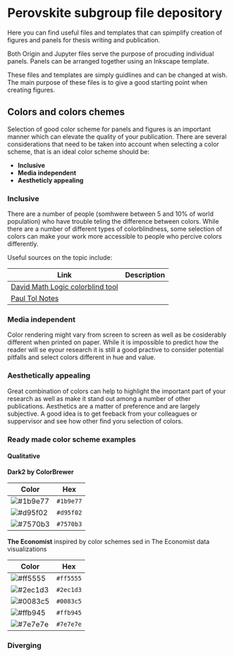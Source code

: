 # Perovskite subgroup file depository

Here you can find useful files and templates that can spimplify creation of figures and panels for thesis writing and publication. 

Both Origin and Jupyter files serve the purpose of procuding individual panels. Panels can be arranged together using an Inkscape template. 

These files and templates are simply guidlines and can be changed at wish. The main purpose of these files is to give a good starting point when creating figures. 

## Colors and colors chemes 

Selection of good color scheme for panels and figures is an important manner which can elevate the quality of your publication. There are several considerations that need to be taken into account when selecting a color scheme, that is an ideal color scheme should be: 
* **Inclusive** 
* **Media independent** 
* **Aestheticly appealing**  

### Inclusive 

There are a number of people (somhwere between 5 and 10% of world population) who have trouble teling the difference between colors. While there are a number of different types of colorblindness, some selection of colors can make your work more accessible to people who percive colors differently. 

Useful sources on the topic include:

| Link  | Description |
| ------------- | ------------- |
| [David Math Logic colorblind tool](https://davidmathlogic.com/colorblind/)  |    |
| [Paul Tol Notes](https://personal.sron.nl/~pault/)  |    |


### Media independent 

Color rendering might vary from screen to screen as well as be cosiderably different when printed on paper. While it is impossible to predict how the reader will se eyour research it is still a good practive to consider potential pitfalls and select colors different in hue and value. 

### Aesthetically appealing

Great combination of colors can help to highlight the important part of your research as well as make it stand out among a number of other publications. Aesthetics are a matter of preference and are largely subjective. A good idea is to get feeback from your colleagues or suppervisor and see how other find yoru selection of colors. 

### Ready made color scheme examples

#### Qualitative

**Dark2 by ColorBrewer**

| Color                                                            | Hex       | 
| ---------------------------------------------------------------- | --------- |
| ![#1b9e77](https://via.placeholder.com/25/1b9e77/000000?text=+)  | `#1b9e77` |
| ![#d95f02](https://via.placeholder.com/25/d95f02/000000?text=+)  | `#d95f02` |
| ![#7570b3](https://via.placeholder.com/25/7570b3/000000?text=+)  | `#7570b3` |

**The Economist** inspired by color schemes sed in The Economist data visualizations

| Color                                                            | Hex       | 
| ---------------------------------------------------------------- | --------- |
| ![#ff5555](https://via.placeholder.com/25/ff5555/000000?text=+)  | `#ff5555` |
| ![#2ec1d3](https://via.placeholder.com/25/2ec1d3/000000?text=+)  | `#2ec1d3` |
| ![#0083c5](https://via.placeholder.com/25/0083c5/000000?text=+)  | `#0083c5` |
| ![#ffb945](https://via.placeholder.com/25/ffb945/000000?text=+)  | `#ffb945` |
| ![#7e7e7e](https://via.placeholder.com/25/7e7e7e/000000?text=+)  | `#7e7e7e` |

### Diverging




